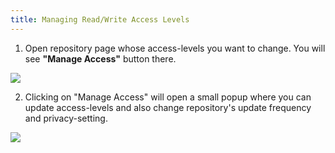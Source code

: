 ```yaml
---
title: Managing Read/Write Access Levels
---
```


1. Open repository page whose access-levels you want to change. You will see **"Manage Access"** button there.

![](https://rtcamp.com/files/2012/10/Manage-Access-for-Git-Repo-620x242.png)



2. Clicking on "Manage Access" will open a small popup where you can update access-levels and also change repository's update frequency and privacy-setting.

![](https://rtcamp.com/files/2012/10/Manage-Access-Screen-for-Git.png)
